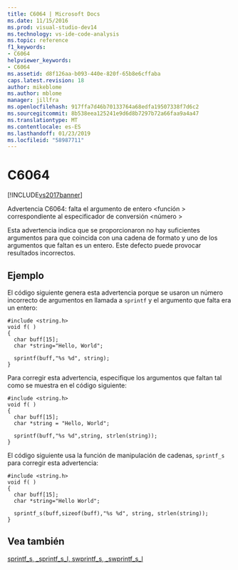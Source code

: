 ```yaml
---
title: C6064 | Microsoft Docs
ms.date: 11/15/2016
ms.prod: visual-studio-dev14
ms.technology: vs-ide-code-analysis
ms.topic: reference
f1_keywords:
- C6064
helpviewer_keywords:
- C6064
ms.assetid: d8f126aa-b093-440e-820f-65b8e6cffaba
caps.latest.revision: 18
author: mikeblome
ms.author: mblome
manager: jillfra
ms.openlocfilehash: 917ffa7d46b70133764a68edfa19507338f7d6c2
ms.sourcegitcommit: 8b538eea125241e9d6d8b7297b72a66faa9a4a47
ms.translationtype: MT
ms.contentlocale: es-ES
ms.lasthandoff: 01/23/2019
ms.locfileid: "58987711"
---
```

# <a name="c6064"></a>C6064
[!INCLUDE[vs2017banner](../includes/vs2017banner.md)]

Advertencia C6064: falta el argumento de entero \<función > correspondiente al especificador de conversión \<número >  
  
 Esta advertencia indica que se proporcionaron no hay suficientes argumentos para que coincida con una cadena de formato y uno de los argumentos que faltan es un entero. Este defecto puede provocar resultados incorrectos.  
  
## <a name="example"></a>Ejemplo  
 El código siguiente genera esta advertencia porque se usaron un número incorrecto de argumentos en llamada a `sprintf` y el argumento que falta era un entero:  
  
```  
#include <string.h>  
void f( )  
{  
  char buff[15];  
  char *string="Hello, World";  
  
  sprintf(buff,"%s %d", string);  
}  
```  
  
 Para corregir esta advertencia, especifique los argumentos que faltan tal como se muestra en el código siguiente:  
  
```  
#include <string.h>  
void f( )  
{  
  char buff[15];  
  char *string = "Hello, World";  
  
  sprintf(buff,"%s %d",string, strlen(string));  
}  
```  
  
 El código siguiente usa la función de manipulación de cadenas, `sprintf_s` para corregir esta advertencia:  
  
```  
#include <string.h>  
void f( )  
{  
  char buff[15];  
  char *string="Hello World";  
  
  sprintf_s(buff,sizeof(buff),"%s %d", string, strlen(string));  
}  
```  
  
## <a name="see-also"></a>Vea también  
 [sprintf_s, _sprintf_s_l, swprintf_s, _swprintf_s_l](http://msdn.microsoft.com/library/424f0a29-22ef-40e8-b565-969f5f57782f)
